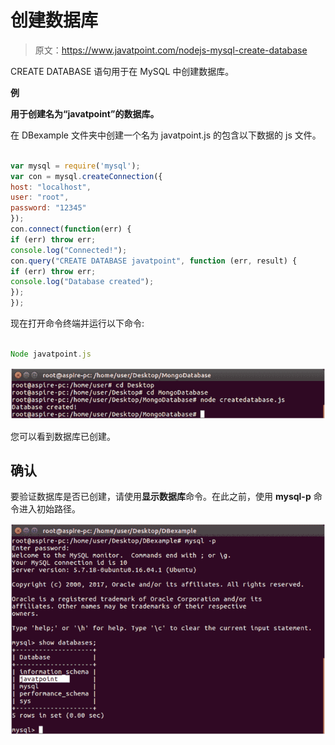 # 创建数据库

> 原文：<https://www.javatpoint.com/nodejs-mysql-create-database>

CREATE DATABASE 语句用于在 MySQL 中创建数据库。

**例**

**用于创建名为“javatpoint”的数据库。**

在 DBexample 文件夹中创建一个名为 javatpoint.js 的包含以下数据的 js 文件。

```js

var mysql = require('mysql');
var con = mysql.createConnection({
host: "localhost",
user: "root",
password: "12345"
});
con.connect(function(err) {
if (err) throw err;
console.log("Connected!");
con.query("CREATE DATABASE javatpoint", function (err, result) {
if (err) throw err;
console.log("Database created");
});
});

```

现在打开命令终端并运行以下命令:

```js

Node javatpoint.js

```

![Node.js create database 1](img/0ed34f72c511c10b2e5661c42b51fa4d.png)

您可以看到数据库已创建。

## 确认

要验证数据库是否已创建，请使用**显示数据库**命令。在此之前，使用 **mysql-p** 命令进入初始路径。

![Node.js create database 2](img/7e8da95f97a6738267f12ba10ef0c3a7.png)